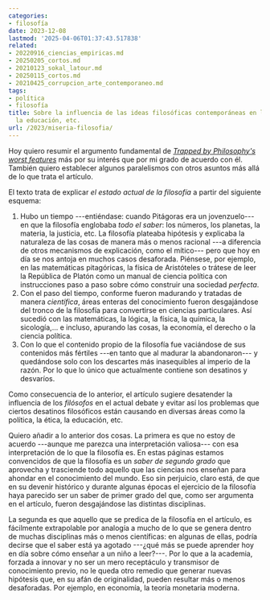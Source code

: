 ```yaml
---
categories:
- filosofía
date: 2023-12-08
lastmod: '2025-04-06T01:37:43.517838'
related:
- 20220916_ciencias_empiricas.md
- 20250205_cortos.md
- 20210123_sokal_latour.md
- 20250115_cortos.md
- 20210425_corrupcion_arte_contemporaneo.md
tags:
- política
- filosofía
title: Sobre la influencia de las ideas filosóficas contemporáneas en la política,
  la educación, etc.
url: /2023/miseria-filosofia/
---
```


Hoy quiero resumir el argumento fundamental de
[_Trapped by Philosophy's worst features_](https://www.notonyourteam.co.uk/p/trapped-by-philosophys-worst-features)
más por su interés que por mi grado de acuerdo con él. También quiero establecer algunos paralelismos con otros asuntos más allá de lo que trata el artículo.

El texto trata de explicar _el estado actual de la filosofía_ a partir del siguiente esquema:

1. Hubo un tiempo ---entiéndase: cuando Pitágoras era un jovenzuelo--- en que la filosofía englobaba _todo el saber_: los números, los planetas, la materia, la justicia, etc. La filosofía plateaba hipótesis y explicaba la naturaleza de las cosas de manera más o menos racional ---a diferencia de otros mecanismos de explicación, como el mítico--- pero que hoy en día se nos antoja en muchos casos desaforada. Piénsese, por ejemplo, en las matemáticas pitagóricas, la física de Aristóteles o trátese de leer la República de Platón como un manual de ciencia política con instrucciones paso a paso sobre cómo construir una sociedad _perfecta_.
2. Con el paso del tiempo, conforme fueron madurando y tratadas de manera _científica_, áreas enteras del conocimiento fueron desgajándose del tronco de la filosofía para convertirse en ciencias particulares. Así sucedió con las matemáticas, la lógica, la física, la química, la sicología,... e incluso, apurando las cosas, la economía, el derecho o la ciencia política.
3. Con lo que el contenido propio de la filosofía fue vaciándose de sus contenidos más fértiles ---en tanto que al madurar la abandonaron--- y quedándose solo con los descartes más inasequibles al imperio de la razón. Por lo que lo único que actualmente contiene son desatinos y desvaríos.

Como consecuencia de lo anterior, el artículo sugiere desatender la influencia de los _filósofos_ en el actual debate y evitar así los problemas que ciertos desatinos filosóficos están causando en diversas áreas como la política, la ética, la educación, etc.

Quiero añadir a lo anterior dos cosas. La primera es que no estoy de acuerdo ---aunque me parezca una interpretación valiosa--- con esa interpretación de lo que la filosofía es. En estas páginas estamos convencidos de que la filosofía es un _saber de segundo grado_ que aprovecha y trasciende todo aquello que las ciencias nos enseñan para ahondar en el conocimiento del mundo. Eso sin perjuicio, claro está, de que en su devenir histórico y durante algunas épocas el ejercicio de la filosofía haya parecido ser un saber de primer grado del que, como ser argumenta en el artículo, fueron desgajándose las distintas disciplinas.

La segunda es que aquello que se predica de la filosofía en el artículo, es fácilmente extrapolable por analogía a mucho de lo que se genera dentro de muchas disciplinas más o menos científicas: en algunas de ellas, podría decirse que el saber está ya agotado ---¿qué más se puede aprender hoy en día sobre cómo enseñar a un niño a leer?---. Por lo que a la academia, forzada a innovar y no ser un mero receptáculo y transmisor de conocimiento previo, no le queda otro remedio que generar nuevas hipótesis que, en su afán de originalidad, pueden resultar más o menos desaforadas. Por ejemplo, en economía, la teoría monetaria moderna.